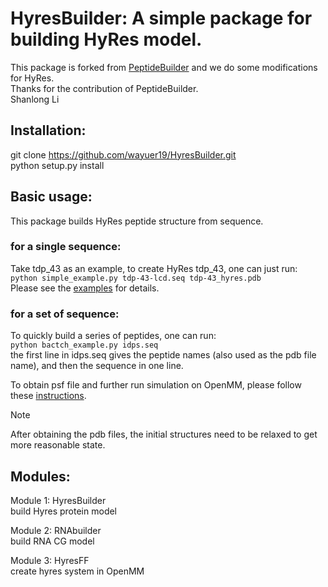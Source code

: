 # HyresBuilder: A simple package for building HyRes model.   
This package is forked from [PeptideBuilder](https://github.com/clauswilke/PeptideBuilder) and we do some modifications for HyRes.   
Thanks for the contribution of PeptideBuilder.    
Shanlong Li    

## Installation: 
git clone https://github.com/wayuer19/HyresBuilder.git   
python setup.py install


## Basic usage:   
This package builds HyRes peptide structure from sequence.    
### for a single sequence:   
Take tdp_43 as an example, to create HyRes tdp_43, one can just run:   
`python simple_example.py tdp-43-lcd.seq tdp-43_hyres.pdb`   
Please see the [examples](examples) for details.   

### for a set of sequence:   
To quickly build a series of peptides, one can run:   
`python bactch_example.py idps.seq`   
the first line in idps.seq gives the peptide names (also used as the pdb file name), and then the sequence in one line.   


To obtain psf file and further run simulation on OpenMM, please follow these [instructions](https://github.com/wayuer19/HyRes_GPU).   
>[!NOTE]
>After obtaining the pdb files, the initial structures need to be relaxed to get more reasonable state.   
  
## Modules:  
Module 1: HyresBuilder  
  build Hyres protein model  

Module 2: RNAbuilder  
  build RNA CG model

Module 3: HyresFF  
  create hyres system in OpenMM
